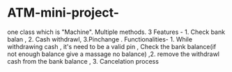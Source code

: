 # ATM-mini-project-
one class which is "Machine". Multiple methods. 3 Features - 1. Check bank balan   , 2. Cash withdrawl,   3.Pinchange  .    Functionalities- 1. While withdrawing cash , it's need to be a valid pin , Check the bank balance(if not enough balance give a massage no balance) ,2. remove the withdrawl cash from the bank balance , 3.  Cancelation process 
